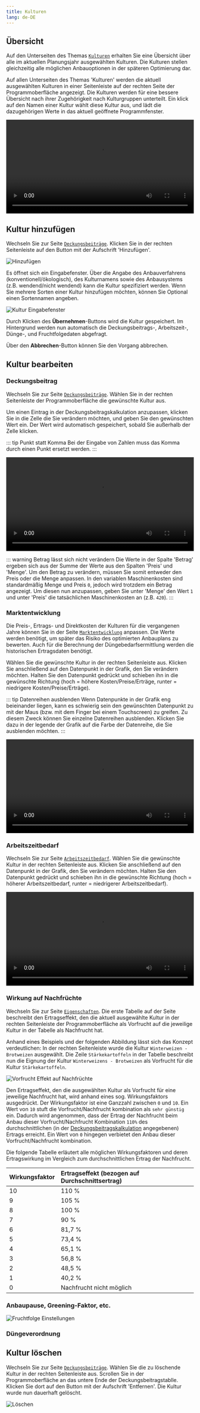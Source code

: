 ```yaml
---
title: Kulturen
lang: de-DE
---
```

## Übersicht
Auf den Unterseiten des Themas [`Kulturen`](https://fruchtfolge.agp.uni-bonn.de/crops) erhalten Sie eine Übersicht über alle im aktuellen Planungsjahr ausgewählten Kulturen. Die Kulturen stellen gleichzeitig alle möglichen Anbauoptionen in der späteren Optimierung dar.

Auf allen Unterseiten des Themas 'Kulturen' werden die aktuell ausgewählten Kulturen in einer Seitenleiste auf der rechten Seite der Programmoberfläche angezeigt. Die Kulturen werden für eine bessere Übersicht nach ihrer Zugehörigkeit nach Kulturgruppen unterteilt. Ein klick auf den Namen einer Kultur wählt diese Kultur aus, und lädt die dazugehörigen Werte in das aktuell geöffnete Programmfenster.

<video id="crops_overview" width="100%" height="auto" controls loop>
  <source src="../img/crops_overview.webm" type="video/webm">
  <source src="../img/crops_overview.mp4" type="video/mp4">
  Ihr Browser kann dieses Video nicht abspielen.
</video> 

## Kultur hinzufügen
Wechseln Sie zur Seite [`Deckungsbeiträge`](https://fruchtfolge.agp.uni-bonn.de/crops).
Klicken Sie in der rechten Seitenleiste auf den Button mit der Aufschrift 'Hinzufügen'.

![Hinzufügen](../img/add_crop.jpg)

Es öffnet sich ein Eingabefenster. Über die Angabe des Anbauverfahrens (konventionell/ökologisch), des Kulturnamens sowie des Anbausystems (z.B. wendend/nicht wendend) kann die Kultur spezifiziert werden. Wenn Sie mehrere Sorten einer Kultur hinzufügen möchten, können Sie Optional einen Sortennamen angeben.

![Kultur Eingabefenster](../img/add_crop_panel.jpg)

Durch Klicken des **Übernehmen**-Buttons wird die Kultur gespeichert. Im Hintergrund werden nun automatisch die Deckungsbeitrags-, Arbeitszeit-, Dünge-, und Fruchtfolgedaten abgefragt.

Über den **Abbrechen**-Button können Sie den Vorgang abbrechen.

## Kultur bearbeiten

### Deckungsbeitrag
Wechseln Sie zur Seite [`Deckungsbeiträge`](https://fruchtfolge.agp.uni-bonn.de/crops). Wählen Sie in der rechten Seitenleiste der Programmoberfläche die gewünschte Kultur aus. 

Um einen Eintrag in der Deckungsbeitragskalkulation anzupassen, klicken Sie in die Zelle die Sie verändern möchten, und geben Sie den gewünschten Wert ein. Der Wert wird automatisch gespeichert, sobald Sie außerhalb der Zelle klicken.

::: tip Punkt statt Komma 
Bei der Eingabe von Zahlen muss das Komma durch einen Punkt ersetzt werden.
:::

<video id="change_gm" width="100%" height="auto" controls autoplay loop>
  <source src="../img/change_gm.webm" type="video/webm">
  <source src="../img/change_gm.mp4" type="video/mp4">
  Ihr Browser kann dieses Video nicht abspielen.
</video> 

::: warning Betrag lässt sich nicht verändern
Die Werte in der Spalte 'Betrag' ergeben sich aus der Summe der Werte aus den Spalten 'Preis' und 'Menge'. Um den Betrag zu verändern, müssen Sie somit entweder den Preis oder die Menge anpassen. In den variablen Maschinenkosten sind standardmäßig Menge und Preis `0`, jedoch wird trotzdem ein Betrag angezeigt. Um diesen nun anzupassen, geben Sie unter 'Menge' den Wert `1` und unter 'Preis' die tatsächlichen Maschinenkosten an (z.B. `420`).
:::

### Marktentwicklung

Die Preis-, Ertrags- und Direktkosten der Kulturen für die vergangenen Jahre können Sie in der Seite [`Marktentwicklung`](https://fruchtfolge.agp.uni-bonn.de/timeseries) anpassen. Die Werte werden benötigt, um später das Risiko des optimierten Anbauplans zu bewerten. Auch für die Berechnung der Düngebedarfsermittlung werden die historischen Ertragsdaten benötigt.

Wählen Sie die gewünschte Kultur in der rechten Seitenleiste aus. Klicken Sie anschließend auf den Datenpunkt in der Grafik, den Sie verändern möchten. Halten Sie den Datenpunkt gedrückt und schieben ihn in die gewünschte Richtung (hoch = höhere Kosten/Preise/Erträge, runter = niedrigere Kosten/Preise/Erträge).

::: tip Datenreihen ausblenden
Wenn Datenpunkte in der Grafik eng beieinander liegen, kann es schwierig sein den gewünschten Datenpunkt zu mit der Maus (bzw. mit dem Finger bei einem Touchscreen) zu greifen. Zu diesem Zweck können Sie einzelne Datenreihen ausblenden. Klicken Sie dazu in der legende der Grafik auf die Farbe der Datenreihe, die Sie ausblenden möchten.
:::

<video id="change_timeseries" width="100%" height="auto" controls autoplay loop>
  <source src="../img/change_timeseries.webm" type="video/webm">
  <source src="../img/change_timeseries.mp4" type="video/mp4">
  Ihr Browser kann dieses Video nicht abspielen.
</video> 

### Arbeitszeitbedarf
Wechseln Sie zur Seite [`Arbeitszeitbedarf`](https://fruchtfolge.agp.uni-bonn.de/crop-labour-requirement). 
Wählen Sie die gewünschte Kultur in der rechten Seitenleiste aus. Klicken Sie anschließend auf den Datenpunkt in der Grafik, den Sie verändern möchten. Halten Sie den Datenpunkt gedrückt und schieben ihn in die gewünschte Richtung (hoch = höherer Arbeitszeitbedarf, runter = niedrigerer Arbeitszeitbedarf).

<video id="change_labour" width="100%" height="auto" controls loop>
  <source src="../img/change_labour.webm" type="video/webm">
  <source src="../img/change_labour.mp4" type="video/mp4">
  Ihr Browser kann dieses Video nicht abspielen.
</video> 

### Wirkung auf Nachfrüchte
Wechseln Sie zur Seite [`Eigenschaften`](https://fruchtfolge.agp.uni-bonn.de/crop-labour-requirement). 
Die erste Tabelle auf der Seite beschreibt den Ertragseffekt, den die aktuell ausgewählte Kultur in der rechten Seitenleiste der Programmoberfläche als Vorfrucht auf die jeweilige Kultur in der Tabelle als Nachfrucht hat.

Anhand eines Beispiels und der folgenden Abbildung lässt sich das Konzept verdeutlichen: In der rechten Seitenleiste wurde die Kultur `Winterweizen - Brotweizen` ausgewählt. Die Zeile `Stärkekartoffeln` in der Tabelle beschreibt nun die Eignung der Kultur `Winterweizens - Brotweizen` als Vorfrucht für die Kultur `Stärkekartoffeln`.

![Vorfrucht Effekt auf Nachfrüchte](../img/prev-crop-effect.jpg)

Den Ertragseffekt, den die ausgewählten Kultur als Vorfrucht für eine jeweilige Nachfrucht hat, wird anhand eines sog. Wirkungsfaktors ausgedrückt. Der Wirkungsfaktor ist eine Ganzzahl zwischen `0` und `10`. Ein Wert von `10` stuft die Vorfrucht/Nachfrucht kombination als `sehr günstig` ein. Dadurch wird angenommen, dass der Ertrag der Nachfrucht beim Anbau dieser Vorfrucht/Nachfrucht Kombination `110%` des durchschnittlichen (in der [Deckungsbeitragskalkulation](./crops.html#deckungsbeitrag) angegebenen) Ertrags erreicht. Ein Wert von `0` hingegen verbietet den Anbau dieser Vorfrucht/Nachfrucht kombination. 

Die folgende Tabelle erläutert alle möglichen Wirkungsfaktoren und deren Ertragswirkung im Vergleich zum durchschnittlichen Ertrag der Nachfrucht.

| Wirkungsfaktor | Ertragseffekt (bezogen auf Durchschnittsertrag) |
|:---------------|:------------------------------------------------|
| 10             | 110 %                                           |
| 9              | 105 %                                           |
| 8              | 100 %                                           |
| 7              | 90 %                                            |
| 6              | 81,7 %                                          |
| 5              | 73,4 %                                          |
| 4              | 65,1 %                                          |
| 3              | 56,8 %                                          |
| 2              | 48,5 %                                          |
| 1              | 40,2 %                                          |
| 0              | Nachfrucht nicht möglich                        |

### Anbaupause, Greening-Faktor, etc.

![Fruchtfolge Einstellungen](../img/crop-rotation-settings.jpg)
### Düngeverordnung


## Kultur löschen
Wechseln Sie zur Seite [`Deckungsbeiträge`](https://fruchtfolge.agp.uni-bonn.de/crops). Wählen Sie die zu löschende Kultur in der rechten Seitenleiste aus. Scrollen Sie in der Programmoberfläche an das untere Ende der Deckungsbeitragstablle. Klicken Sie dort auf den Button mit der Aufschrift 'Entfernen'. Die Kultur wurde nun dauerhaft gelöscht.

![Löschen](../img/delete_crop.jpg)
